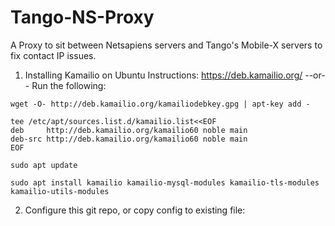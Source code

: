 # Tango-NS-Proxy
A Proxy to sit between Netsapiens servers and Tango's Mobile-X servers to fix contact IP issues.


1. Installing Kamailio on Ubuntu
    Instructions: https://deb.kamailio.org/
   --or--
    Run the following:

```
wget -O- http://deb.kamailio.org/kamailiodebkey.gpg | apt-key add -
```
   
```
tee /etc/apt/sources.list.d/kamailio.list<<EOF
deb     http://deb.kamailio.org/kamailio60 noble main
deb-src http://deb.kamailio.org/kamailio60 noble main
EOF 
```
```
sudo apt update
```
```
sudo apt install kamailio kamailio-mysql-modules kamailio-tls-modules kamailio-utils-modules
```
2. Configure this git repo, or copy config to existing file:


